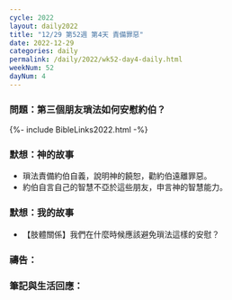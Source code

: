 ```yaml
---
cycle: 2022
layout: daily2022
title: "12/29 第52週 第4天 責備罪惡"
date: 2022-12-29
categories: daily
permalink: /daily/2022/wk52-day4-daily.html
weekNum: 52
dayNum: 4
---
```


### 問題：第三個朋友瑣法如何安慰約伯？

{%- include BibleLinks2022.html -%}

### 默想：神的故事
+ 瑣法責備約伯自義，說明神的饒恕，勸約伯遠離罪惡。
+ 約伯自言自己的智慧不亞於這些朋友，申言神的智慧能力。

### 默想：我的故事
+ 【肢體關係】我們在什麼時候應該避免瑣法這樣的安慰？

### 禱告：

### 筆記與生活回應：
